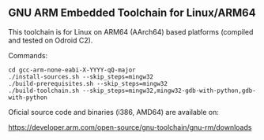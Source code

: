 ## GNU ARM Embedded Toolchain for Linux/ARM64

This toolchain is for Linux on ARM64 (AArch64) based platforms (compiled and tested on Odroid C2).

Commands:

```
cd gcc-arm-none-eabi-X-YYYY-qQ-major
./install-sources.sh --skip_steps=mingw32
./build-prerequisites.sh --skip_steps=mingw32
./build-toolchain.sh --skip_steps=mingw32,mingw32-gdb-with-python,gdb-with-python
```

Oficial source code and binaries (i386, AMD64) are available on:

https://developer.arm.com/open-source/gnu-toolchain/gnu-rm/downloads
